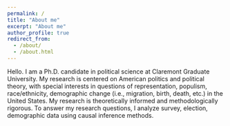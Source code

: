 ```yaml
---
permalink: /
title: "About me"
excerpt: "About me"
author_profile: true
redirect_from: 
  - /about/
  - /about.html
---
```


Hello. I am a Ph.D. candidate in political science at Claremont Graduate University. My research is centered on American politics and political theory, with special interests in questions of representation, populism, race/ethnicity, demographic change (i.e., migration, birth, death, etc.) in the United States. My research is theoretically informed and methodologically rigorous. To answer my research questions, I analyze survey, election, demographic data using causal inference methods.
